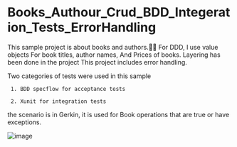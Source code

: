 # Books_Authour_Crud_BDD_Integeration_Tests_ErrorHandling

This sample project is about books and authors.
ّّFor DDD, I use value objects For book titles, author names, And Prices of books.
Layering has been done in the project
This project includes error handling.

Two categories of tests were used in this sample

     1. BDD specflow for acceptance tests
     
     2. Xunit for integration tests
     
    
the scenario is in Gerkin, it is used for Book operations that are true or have exceptions.
    
![image](https://user-images.githubusercontent.com/11363979/213168735-693cb66f-8a59-45a7-a8df-31a23b2fd5e8.png)
